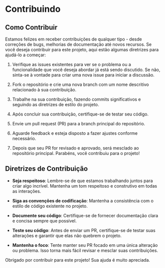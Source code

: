 # Contribuindo

## Como Contribuir

Estamos felizes em receber contribuições de qualquer tipo - desde correções de bugs, melhorias de documentação até novos recursos. Se você deseja contribuir para este projeto, aqui estão algumas diretrizes para ajudá-lo a começar:

1. Verifique as issues existentes para ver se o problema ou a funcionalidade que você deseja abordar já está sendo discutido. Se não, sinta-se à vontade para criar uma nova issue para iniciar a discussão.

2. Fork o repositório e crie uma nova branch com um nome descritivo relacionado à sua contribuição.

3. Trabalhe na sua contribuição, fazendo commits significativos e seguindo as diretrizes de estilo do projeto.

4. Após concluir sua contribuição, certifique-se de testar seu código.

5. Envie um pull request (PR) para a branch principal do repositório.

6. Aguarde feedback e esteja disposto a fazer ajustes conforme necessário.

7. Depois que seu PR for revisado e aprovado, será mesclado ao repositório principal. Parabéns, você contribuiu para o projeto!

## Diretrizes de Contribuição

- **Seja respeitoso**: Lembre-se de que estamos trabalhando juntos para criar algo incrível. Mantenha um tom respeitoso e construtivo em todas as interações.

- **Siga as convenções de codificação**: Mantenha a consistência com o estilo de código existente no projeto.

- **Documente seu código**: Certifique-se de fornecer documentação clara e concisa sempre que possível.

- **Teste seu código**: Antes de enviar um PR, certifique-se de testar suas alterações e garantir que elas não quebrem o projeto.

- **Mantenha o foco**: Tente manter seu PR focado em uma única alteração ou problema. Isso torna mais fácil revisar e mesclar suas contribuições.

Obrigado por contribuir para este projeto! Sua ajuda é muito apreciada.
